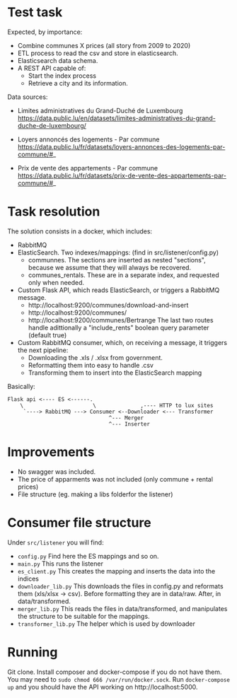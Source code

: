 # Test task

Expected, by importance: 
* Combine communes X prices (all story from 2009 to 2020)
* ETL process to read the csv and store in elasticsearch.
* Elasticsearch data schema.
* A REST API capable of:
    * Start the index process
    *  Retrieve a city and its information.

Data sources:

* Limites administratives du Grand-Duché de Luxembourg
https://data.public.lu/en/datasets/limites-administratives-du-grand-duche-de-luxembourg/

* Loyers annoncés des logements - Par commune
https://data.public.lu/fr/datasets/loyers-annonces-des-logements-par-commune/#_

* Prix de vente des appartements - Par commune
https://data.public.lu/fr/datasets/prix-de-vente-des-appartements-par-commune/#_


# Task resolution

The solution consists in a docker, which includes:
* RabbitMQ
* ElasticSearch. Two indexes/mappings: (find in src/listener/config.py)
    * communnes. The sections are inserted as nested "sections", because we assume that they will always be recovered.
    * communes_rentals. These are in a separate index, and requested only when needed.
* Custom Flask API, which reads ElasticSearch, or triggers a RabbitMQ message.
    * http://localhost:9200/communes/download-and-insert
    * http://localhost:9200/communes/
    * http://localhost:9200/communes/Bertrange
    The last two routes handle adittionally a "include_rents" boolean query parameter (default true)
* Custom RabbitMQ consumer, which, on receiving a message, it triggers the next pipeline:
    * Downloading the .xls / .xlsx from government.
    * Reformatting them into easy to handle .csv
    * Transforming them to insert into the ElasticSearch mapping


Basically:
```
Flask api <---- ES <------.
    \                      \              ,---- HTTP to lux sites
     `----> RabbitMQ ---> Consumer <--Downloader <--- Transformer
                                ^--- Merger
                                ^--- Inserter
```

# Improvements

* No swagger was included.
* The price of apparments was not included (only commune + rental prices)
* File structure (eg. making a libs folderfor the listener)

# Consumer file structure
Under `src/listener` you will find:

* `config.py` Find here the ES mappings and so on.
* `main.py` This runs the listener
* `es_client.py` This creates the mapping and inserts the data into the indices
* `downloader_lib.py` This downloads the files in config.py and reformats them (xls/xlsx -> csv). Before formatting they are in data/raw. After, in data/transformed.
* `merger_lib.py` This reads the files in data/transformed, and manipulates the structure to be suitable for the mappings.
* `transformer_lib.py` The helper which is used by downloader

# Running

Git clone.
Install composer and docker-compose if you do not have them.
You may need to `sudo chmod 666 /var/run/docker.sock`.
Run `docker-compose up` and you should have the API working on http://localhost:5000.

